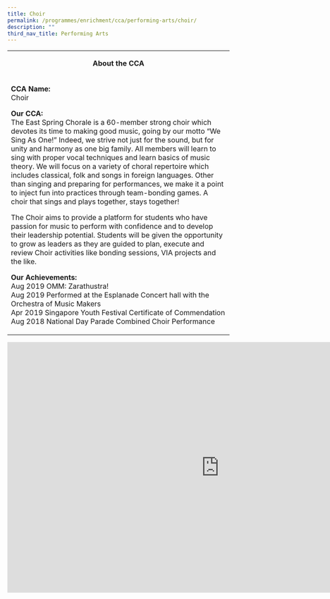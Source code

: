 ```yaml
---
title: Choir
permalink: /programmes/enrichment/cca/performing-arts/choir/
description: ""
third_nav_title: Performing Arts
---
```

<table>
<tbody>
<tr>
<td width="590">
<p style="text-align: center;"><strong>About the CCA</strong></p>
</td>
</tr>
<tr>
<td width="590">
<p><strong>CCA Name:<br /></strong>Choir</p>
<p><strong>Our CCA:<br /></strong>The East Spring Chorale is a 60-member strong choir which devotes its time to making good music, going by our motto &ldquo;We Sing As One!&rdquo; Indeed, we strive not just for the sound, but for unity and harmony as one big family. All members will learn to sing with proper vocal techniques and learn basics of music theory. We will focus on a variety of choral repertoire which includes classical, folk and songs in foreign languages. Other than singing and preparing for performances, we make it a point to inject fun into practices through team-bonding games. A choir that sings and plays together, stays together!</p>
<p>The Choir aims to provide a platform for students who have passion for music to perform with confidence and to develop their leadership potential. Students will be given the opportunity to grow as leaders as they are guided to plan, execute and review Choir activities like bonding sessions, VIA projects and the like.&nbsp;</p>
<p><strong>Our Achievements:<br /></strong>Aug 2019 OMM: Zarathustra!<br />Aug 2019 Performed at the Esplanade Concert hall with the Orchestra of Music Makers<br />Apr 2019 Singapore Youth Festival Certificate of Commendation<br />Aug 2018 National Day Parade Combined Choir Performance</p>
</td>
</tr>
</tbody>
</table>
<iframe src="https://docs.google.com/presentation/d/e/2PACX-1vRw4750h7ZPxDucMfAkXknRR2o067pXro9HTGOya2ifAhRDpFCVp0Y_AStvPWS5192rCjfmv11VUcPy/embed?start=false&loop=false&delayms=10000" frameborder="0" width="960" height="569" allowfullscreen="true"></iframe>